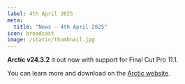 ```yaml
---
label: 4th April 2025
meta:
  title: "News - 4th April 2025"
icon: broadcast
image: /static/thumbnail.jpg
---
```


**Arctic v24.3.2** it out now with support for Final Cut Pro 11.1.

You can learn more and download on the [Arctic website](https://hedge.co/products/arctic).